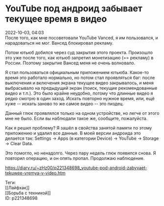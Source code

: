 YouTube под андроид забывает текущее время в видео
===================================================

   
 2022-10-03, 04:03   
  После того, как мне посоветовали YouTube Vanced, я им пользовался, и нарадоваться не мог. Вансед блокировал рекламу.   
   
 Потом ютьюб добился через суд закрытия этого проекта. Произошло это уже после того, как ютьюб запретил монетизацию (== рекламу) в России. Поэтому закрытие Вансед меня не очень волновало.   
   
 Я стал пользоваться официальным приложением ютьюба. Какое-то время это работало нормально, но потом стал проявляться баг: после выключения и включения экрана текущее видео закрывалось, и меня выбрасывало на предыдущий экран (поиск, текущие рекомендованные видео и т.п.). Это было крайне неудобно, потому что длинные видео я редко смотрю в один заход. Искать повторно нужное время, или, ещё хуже -- искать заново то же самое видео -- это пиздец.   
   
 Данный глюк проявлялся только на одном устройстве, но легче от этого мне не было. Если вы наблюдали такое же, сообщите, пожалуйста.   
   
 Как я решил проблему? Я зашёл в свойства занятой памяти по этому приложению и удалил все данные. В моей версии андроида это делается так: Settings -> Apps (в категории Device) -> YouTube -> Storage -> Clear Data.   
   
 Это помогло, но ненадолго. Через пару недель глюк появился снова. Я повторил операцию, и он опять пропал. Продолжаю наблюдение.   
    
 <https://diary.ru/~zHz00/p221348698_youtube-pod-android-zabyvaet-tekuwee-vremya-v-video.htm>   
   
 Теги:   
 [[Лайфхак]]   
 [[Борьба с техникой]]   
 ID: p221348698